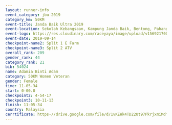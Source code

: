 ```yaml
---
layout: runner-info 
event_category: jbu-2019 
category_km: 50KM 
event-title: Janda Baik Ultra 2019
event-location: Sekolah Kebangsaan, Kampung Janda Baik, Bentong, Pahang, Malaysia 
event-logo: https://res.cloudinary.com/raceyaya/image/upload/v1569217009/logo/janda-baik_vch1pc.jpg 
event-date: 2019-09-14 
checkpoint-name2: Split 1 E Farm 
checkpoint-name3: Split 2 ATV 
overall_rank: 209
gender_rank: 44
category_rank: 21
bib: 54024
name: Adamia Binti Adam
category: 50KM Women Veteran
gender: Female
time: 11-05-34
start: 0-00.0
checkpoint2: 4-54-17
checkpoint3: 10-11-13
finish: 11-05-34
country: Malaysia
cerrtificate: https-//drive.google.com/file/d/1vKEHk4TD22Ut97PkrjxmiMdf0wg18bMl/view?usp=sharing
---
```

